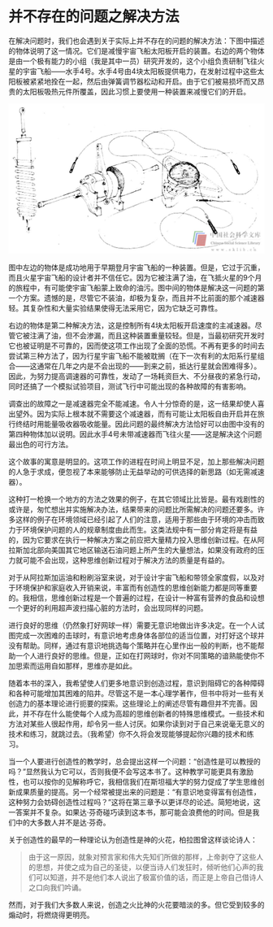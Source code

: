 # 并不存在的问题之解决方法

在解决问题时，我们也会遇到关于实际上并不存在的问题的解决方法：下图中描述的物体说明了这一情况。它们是减慢宇宙飞船太阳板开启的装置。右边的两个物体是由一个极有能力的小组（我是其中一员）研究开发的，这个小组负责研制飞往火星的宇宙飞船——水手4号。水手4号由4块太阳板提供电力，在发射过程中这些太阳板被紧紧地拴在一起，然后由弹簧调节器松动和开启。由于它们被易损坏而又昂贵的太阳板吸热元件所覆盖，因此习惯上要使用一种装置来减慢它们的开启。

![](c1-2.jpg)

图中左边的物体是成功地用于早期登月宇宙飞船的一种装置。但是，它过于沉重，而且火星宇宙飞船的设计者并不信任它。因为它被注满了油，在飞抵火星的9个月的旅程中，有可能使宇宙飞船蒙上致命的油污。图中间的物体是解决这一问题的第一个方案。遗憾的是，尽管它不装油，却极为复杂，而且并不比前面的那个减速器轻。其复杂性和大量实验结果使得无法采用它，因为它缺乏可靠性。

右边的物体是第二种解决方法，这是控制所有4块太阳板开启速度的主减速器。尽管它被注满了油，但不会渗漏，而且这种装置重量较轻。但是，当最初研究开发时它也被证明是不可靠的，因而使这项工作出现了全面的恐慌。不再有更多的时间去尝试第三种方法了，因为行星宇宙飞船不能被耽搁（在下一次有利的太阳系行星组合——这通常在几年之内是不会出现的——到来之前，抵达行星就会困难得多）。因此，为努力提高调速器的可靠性，发动了一场耗资巨大、不分昼夜的紧急行动，同时还搞了一个模拟试验项目，测试飞行中可能出现的各种故障的有害影响。

调查出的故障之一是减速器完全不能减速。令人十分惊奇的是，这一结果却使人喜出望外。因为实际上根本就不需要这个减速器，而有可能让太阳板自由开启并在旅行终结时用能量吸收器吸收能量。因此问题的最终解决方法恰好可以由图中没有的第四种物体加以说明。因此水手4号未带减速器而飞往火星——这是解决这个问题最出色的可行方法。

这个故事的寓意是明显的。这项工作的进程在时间上明显不足，加上那些解决问题的人急于求成，便忽视了本来能够防止无益举动的可供选择的新思路（如无需减速器）。

这种打一枪换一个地方的方法之效果的例子，在其它领域比比皆是。最有戏剧性的或许是，匆忙想出并实施解决办法，结果带来的问题比所需解决的问题还要多。许多这样的例子在环境领域已经引起了人们的注意，适用于那些由于环境的冲击而致力于环境保护问题的人的规章制度由此而生。这类法规中有一部分肯定将是有益的，因为它要求在执行一种解决方案之前应把大量精力投入思维创新过程。在从阿拉斯加北部向美国其它地区输送石油问题上所产生的大量想法，如果没有政府的压力就可能不会出现，这种思维创新过程对于解决方法的质量是有益的。

对于从阿拉斯加运油和粉刷浴室来说，对于设计宇宙飞船和带领全家度假，以及对于环境保护和家庭收入开销来说，丰富而有创造性的思维创新能力都是同等重要的。我相信，思维创新过程是一个普遍的过程，在设计一种富有营养的食品和设想一个更好的利用超声波扫描心脏的方法时，会出现同样的问题。

进行良好的思维（仍然象打好网球一样）需要无意识地做出许多决定。在一个人试图完成一次困难的击球时，有意识地考虑身体各部位的适当位置，对打好这个球并没有帮助。同样，通过有意识地挑选每个策略并在心里作出一般的判断，也不能帮助一个人进行良好的思维。但是，正如在打网球时，你对不同策略的谙熟能使你不加思索而运用自如那样，思维亦是如此。

随着本书的深入，我希望使人们更多地意识到创造过程，意识到阻碍它的各种障碍和各种可能增加其困难的陷井。尽管这不是一本心理学著作，但书中将对一些有关创造力的基本理论进行扼要的探索。这些理论上的阐述尽管有趣但并不完善。因此，并不存在什么能使每个人成为高超的思维创新者的特殊思维模式。一些技术和方法对某些人很起作用，却令另一些人讨厌。如果你读到对于自己来说毫无意义的技术和练习，就跳过去。（我希望）你不久将会发现能够提起你兴趣的技术和练习。

当一个人要进行创造性的教学时，总会提出这样一个问题：“创造性是可以教授的吗？”显然我认为它可以，否则我便不会写这本书了。这种教学可能更具有激励性，也可以按你的见解称呼它，我相信我们在斯坦福大学的努力促成了学生思维创新成果质量的提高。另一个经常被提出来的问题是：“有意识地变得富有创造性，这种努力会妨碍创造性过程吗？”这将在第三章予以更详尽的论述。简短地说，这一答案并不复杂。如果达·芬奇碰巧读到这本书，那可能会浪费他的时间。但是我们中的大多数人并不是达·芬奇。

关于创造性的最早的一种理论认为创造性是神的火花，柏拉图曾这样谈论诗人：

> 由于这一原因，就象对预言家和伟大先知们所做的那样，上帝剥夺了这些人的思想，并使之成为自己的圣徒，以便当诗人们发狂时，倾听他们心声的我们可以知道，并不是他们本人说出了极富价值的话，而正是上帝自己借诗人之口向我们吟诵。

然而，对于我们大多数人来说，创造之火比神的火花要暗淡的多。但它受到较多的煽动时，将燃烧得更明亮。